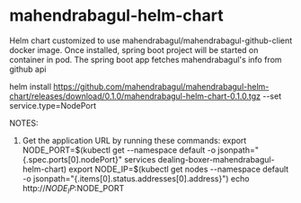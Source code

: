 # mahendrabagul-helm-chart
Helm chart customized to use mahendrabagul/mahendrabagul-github-client docker image. Once installed, spring boot project will be started on container in pod. The spring boot app fetches mahendrabagul's info from github api

helm install https://github.com/mahendrabagul/mahendrabagul-helm-chart/releases/download/0.1.0/mahendrabagul-helm-chart-0.1.0.tgz --set service.type=NodePort


NOTES:
1. Get the application URL by running these commands:
  export NODE_PORT=$(kubectl get --namespace default -o jsonpath="{.spec.ports[0].nodePort}" services dealing-boxer-mahendrabagul-helm-chart)
  export NODE_IP=$(kubectl get nodes --namespace default -o jsonpath="{.items[0].status.addresses[0].address}")
  echo http://$NODE_IP:$NODE_PORT
